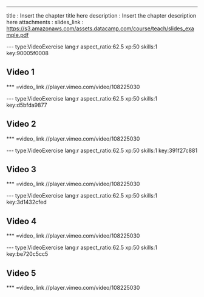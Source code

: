 ---
title       : Insert the chapter title here
description : Insert the chapter description here
attachments :
  slides_link : https://s3.amazonaws.com/assets.datacamp.com/course/teach/slides_example.pdf

--- type:VideoExercise lang:r aspect_ratio:62.5 xp:50 skills:1 key:90005f0008
## Video 1

*** =video_link
//player.vimeo.com/video/108225030

--- type:VideoExercise lang:r aspect_ratio:62.5 xp:50 skills:1 key:d5bfda9877
## Video 2

*** =video_link
//player.vimeo.com/video/108225030

--- type:VideoExercise lang:r aspect_ratio:62.5 xp:50 skills:1 key:391f27c881
## Video 3

*** =video_link
//player.vimeo.com/video/108225030

--- type:VideoExercise lang:r aspect_ratio:62.5 xp:50 skills:1 key:3d1432cfed
## Video 4

*** =video_link
//player.vimeo.com/video/108225030

--- type:VideoExercise lang:r aspect_ratio:62.5 xp:50 skills:1 key:be720c5cc5
## Video 5

*** =video_link
//player.vimeo.com/video/108225030

